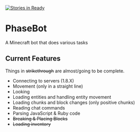 [![Stories in Ready](https://badge.waffle.io/phase/PhaseBot.png?label=ready&title=Ready)](https://waffle.io/phase/PhaseBot)
# PhaseBot
A Minecraft bot that does various tasks

## Current Features
Things in ~~strikethrough~~ are almost/going to be complete.
* Connecting to servers (1.8.X)
* Movement (only in a straight line)
* Looking
* Loading entities and handling entity movement
* Loading chunks and block changes (only positive chunks)
* Reading chat commands
* Parsing JavaScript & Ruby code
* ~~Breaking & Placing Blocks~~
* ~~Loading inventory~~

